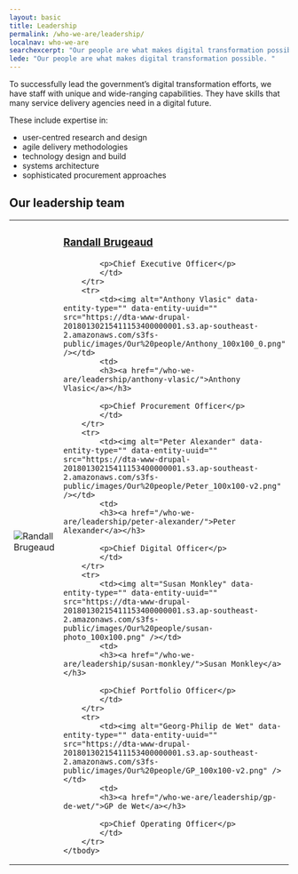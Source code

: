 ```yaml
---
layout: basic
title: Leadership
permalink: /who-we-are/leadership/
localnav: who-we-are
searchexcerpt: "Our people are what makes digital transformation possible. "
lede: "Our people are what makes digital transformation possible. "
---
```


<p>To successfully lead the government’s digital transformation efforts, we have staff with unique and wide-ranging capabilities. They have skills that many service delivery agencies need in a digital future.</p>

<p dir="ltr">These include expertise in:</p>

<ul dir="ltr">
	<li>user-centred research and design</li>
	<li>agile delivery methodologies</li>
	<li>technology design and build</li>
	<li>systems architecture</li>
	<li>sophisticated procurement approaches</li>
</ul>

<h2>Our leadership team</h2>

<table class="content-table our-people" id="our-people" summary="Our people">
	<tbody>
		<tr>
			<td style="width: 8rem;"><img alt="Randall Brugeaud" data-entity-type="" data-entity-uuid="" src="https://dta-www-drupal-20180130215411153400000001.s3.ap-southeast-2.amazonaws.com/s3fs-public/images/Our%20people/Randall_100x100.png" /></td>
			<td>
			<h3><a href="/who-we-are/leadership/ceo-randall-brugeaud/">Randall Brugeaud</a></h3>

			<p>Chief Executive Officer</p>
			</td>
		</tr>
		<tr>
			<td><img alt="Anthony Vlasic" data-entity-type="" data-entity-uuid="" src="https://dta-www-drupal-20180130215411153400000001.s3.ap-southeast-2.amazonaws.com/s3fs-public/images/Our%20people/Anthony_100x100_0.png" /></td>
			<td>
			<h3><a href="/who-we-are/leadership/anthony-vlasic/">Anthony Vlasic</a></h3>

			<p>Chief Procurement Officer</p>
			</td>
		</tr>
		<tr>
			<td><img alt="Peter Alexander" data-entity-type="" data-entity-uuid="" src="https://dta-www-drupal-20180130215411153400000001.s3.ap-southeast-2.amazonaws.com/s3fs-public/images/Our%20people/Peter_100x100-v2.png" /></td>
			<td>
			<h3><a href="/who-we-are/leadership/peter-alexander/">Peter Alexander</a></h3>

			<p>Chief Digital Officer</p>
			</td>
		</tr>
		<tr>
			<td><img alt="Susan Monkley" data-entity-type="" data-entity-uuid="" src="https://dta-www-drupal-20180130215411153400000001.s3.ap-southeast-2.amazonaws.com/s3fs-public/images/Our%20people/susan-photo_100x100.png" /></td>
			<td>
			<h3><a href="/who-we-are/leadership/susan-monkley/">Susan Monkley</a></h3>

			<p>Chief Portfolio Officer</p>
			</td>
		</tr>
		<tr>
			<td><img alt="Georg-Philip de Wet" data-entity-type="" data-entity-uuid="" src="https://dta-www-drupal-20180130215411153400000001.s3.ap-southeast-2.amazonaws.com/s3fs-public/images/Our%20people/GP_100x100-v2.png" /></td>
			<td>
			<h3><a href="/who-we-are/leadership/gp-de-wet/">GP de Wet</a></h3>

			<p>Chief Operating Officer</p>
			</td>
		</tr>
	</tbody>
</table>
